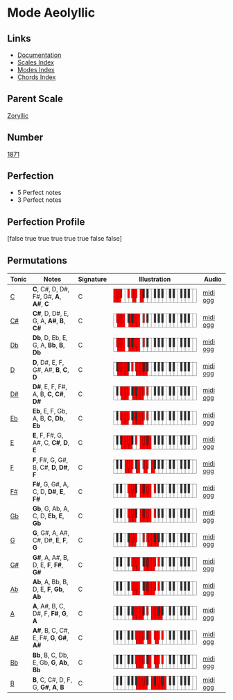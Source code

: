 # Mode Aeolyllic

## Links

- [Documentation](index.md)
- [Scales Index](Scales.md)
- [Modes Index](Modes.md)
- [Chords Index](Chords.md)

## Parent Scale

[Zoryllic](ScaleZoryllic.md)

## Number

[1871](https://ianring.com/musictheory/scales/1871)

## Perfection

- 5 Perfect notes
- 3 Perfect notes

## Perfection Profile

[false true true true true true false false]

## Permutations

| Tonic | Notes | Signature | Illustration | Audio |
|-------|-------|-----------|--------------|-------|
| [C](ModeCNaturalAeolyllic.md) | **C**, C#, D, D#, F#, G#, **A**, **A#**, **C** | C | ![CNaturalAeolyllic](ModeCNaturalAeolyllic.png) | [midi](ModeCNaturalAeolyllic.mid) [ogg](ModeCNaturalAeolyllic.ogg) |
| [C#](ModeCSharpAeolyllic.md) | **C#**, D, D#, E, G, A, **A#**, **B**, **C#** | C | ![CSharpAeolyllic](ModeCSharpAeolyllic.png) | [midi](ModeCSharpAeolyllic.mid) [ogg](ModeCSharpAeolyllic.ogg) |
| [Db](ModeDFlatAeolyllic.md) | **Db**, D, Eb, E, G, A, **Bb**, **B**, **Db** | C | ![DFlatAeolyllic](ModeDFlatAeolyllic.png) | [midi](ModeDFlatAeolyllic.mid) [ogg](ModeDFlatAeolyllic.ogg) |
| [D](ModeDNaturalAeolyllic.md) | **D**, D#, E, F, G#, A#, **B**, **C**, **D** | C | ![DNaturalAeolyllic](ModeDNaturalAeolyllic.png) | [midi](ModeDNaturalAeolyllic.mid) [ogg](ModeDNaturalAeolyllic.ogg) |
| [D#](ModeDSharpAeolyllic.md) | **D#**, E, F, F#, A, B, **C**, **C#**, **D#** | C | ![DSharpAeolyllic](ModeDSharpAeolyllic.png) | [midi](ModeDSharpAeolyllic.mid) [ogg](ModeDSharpAeolyllic.ogg) |
| [Eb](ModeEFlatAeolyllic.md) | **Eb**, E, F, Gb, A, B, **C**, **Db**, **Eb** | C | ![EFlatAeolyllic](ModeEFlatAeolyllic.png) | [midi](ModeEFlatAeolyllic.mid) [ogg](ModeEFlatAeolyllic.ogg) |
| [E](ModeENaturalAeolyllic.md) | **E**, F, F#, G, A#, C, **C#**, **D**, **E** | C | ![ENaturalAeolyllic](ModeENaturalAeolyllic.png) | [midi](ModeENaturalAeolyllic.mid) [ogg](ModeENaturalAeolyllic.ogg) |
| [F](ModeFNaturalAeolyllic.md) | **F**, F#, G, G#, B, C#, **D**, **D#**, **F** | C | ![FNaturalAeolyllic](ModeFNaturalAeolyllic.png) | [midi](ModeFNaturalAeolyllic.mid) [ogg](ModeFNaturalAeolyllic.ogg) |
| [F#](ModeFSharpAeolyllic.md) | **F#**, G, G#, A, C, D, **D#**, **E**, **F#** | C | ![FSharpAeolyllic](ModeFSharpAeolyllic.png) | [midi](ModeFSharpAeolyllic.mid) [ogg](ModeFSharpAeolyllic.ogg) |
| [Gb](ModeGFlatAeolyllic.md) | **Gb**, G, Ab, A, C, D, **Eb**, **E**, **Gb** | C | ![GFlatAeolyllic](ModeGFlatAeolyllic.png) | [midi](ModeGFlatAeolyllic.mid) [ogg](ModeGFlatAeolyllic.ogg) |
| [G](ModeGNaturalAeolyllic.md) | **G**, G#, A, A#, C#, D#, **E**, **F**, **G** | C | ![GNaturalAeolyllic](ModeGNaturalAeolyllic.png) | [midi](ModeGNaturalAeolyllic.mid) [ogg](ModeGNaturalAeolyllic.ogg) |
| [G#](ModeGSharpAeolyllic.md) | **G#**, A, A#, B, D, E, **F**, **F#**, **G#** | C | ![GSharpAeolyllic](ModeGSharpAeolyllic.png) | [midi](ModeGSharpAeolyllic.mid) [ogg](ModeGSharpAeolyllic.ogg) |
| [Ab](ModeAFlatAeolyllic.md) | **Ab**, A, Bb, B, D, E, **F**, **Gb**, **Ab** | C | ![AFlatAeolyllic](ModeAFlatAeolyllic.png) | [midi](ModeAFlatAeolyllic.mid) [ogg](ModeAFlatAeolyllic.ogg) |
| [A](ModeANaturalAeolyllic.md) | **A**, A#, B, C, D#, F, **F#**, **G**, **A** | C | ![ANaturalAeolyllic](ModeANaturalAeolyllic.png) | [midi](ModeANaturalAeolyllic.mid) [ogg](ModeANaturalAeolyllic.ogg) |
| [A#](ModeASharpAeolyllic.md) | **A#**, B, C, C#, E, F#, **G**, **G#**, **A#** | C | ![ASharpAeolyllic](ModeASharpAeolyllic.png) | [midi](ModeASharpAeolyllic.mid) [ogg](ModeASharpAeolyllic.ogg) |
| [Bb](ModeBFlatAeolyllic.md) | **Bb**, B, C, Db, E, Gb, **G**, **Ab**, **Bb** | C | ![BFlatAeolyllic](ModeBFlatAeolyllic.png) | [midi](ModeBFlatAeolyllic.mid) [ogg](ModeBFlatAeolyllic.ogg) |
| [B](ModeBNaturalAeolyllic.md) | **B**, C, C#, D, F, G, **G#**, **A**, **B** | C | ![BNaturalAeolyllic](ModeBNaturalAeolyllic.png) | [midi](ModeBNaturalAeolyllic.mid) [ogg](ModeBNaturalAeolyllic.ogg) |
